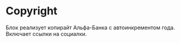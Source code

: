 # Copyright

Блок реализует копирайт Альфа-Банка с автоинкрементом года. Включает ссылки на социалки.
